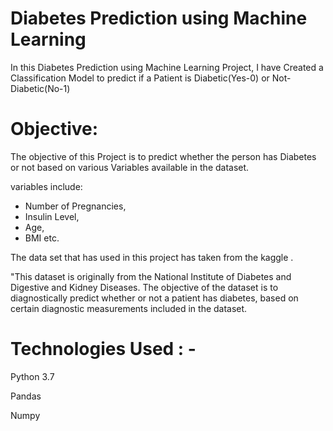 # Diabetes Prediction using Machine Learning

In this Diabetes Prediction using Machine Learning Project, I have Created a Classification Model to predict if a Patient is Diabetic(Yes-0) or Not-Diabetic(No-1)

# Objective:

The objective of this Project is to predict whether the person has Diabetes or not based on various Variables available in the dataset.

variables include: 

* Number of Pregnancies,
* Insulin Level,  
* Age, 
* BMI etc.

The data set that has used in this project has taken from the kaggle .

"This dataset is originally from the National Institute of Diabetes and Digestive and Kidney Diseases. The objective of the dataset is to diagnostically predict whether or not a patient has diabetes, based on certain diagnostic measurements included in the dataset.

# Technologies Used : -
Python 3.7

Pandas

Numpy


 
